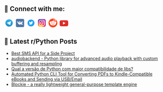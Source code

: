 ## 🔎 Connect with me:
[<img src="https://github.com/bullbesh/bullbesh/blob/main/images/Telegram.png" width="32" height="32" />](https://t.me/bullbesh)
[<img src="https://github.com/bullbesh/bullbesh/blob/main/images/VK.png" width="32" height="32" />](https://vk.com/bullbesh)
[<img src="https://github.com/bullbesh/bullbesh/blob/main/images/Twitter.png" width="32" height="32" />](https://twitter.com/bullbesh1)
[<img src="https://github.com/bullbesh/bullbesh/blob/main/images/Instagram.png" width="32" height="32" />](https://www.instagram.com/bullbesh)
[<img src="https://github.com/bullbesh/bullbesh/blob/main/images/Reddit.png" width="32" height="32" />](https://www.reddit.com/user/bullbesh)
[<img src="https://github.com/bullbesh/bullbesh/blob/main/images/YouTube.png" width="32" height="32" />](https://www.youtube.com/channel/UCtfjRs6uzgq5mfm8S06WTcg)

## 📕 Latest r/Python Posts
<!-- BLOG-POST-LIST:START -->
- [Best SMS API for a Side Project](https://www.reddit.com/r/Python/comments/1kpqixj/best_sms_api_for_a_side_project/)
- [audiobackend - Python library for advanced audio playback with custom buffering and resampling](https://www.reddit.com/r/Python/comments/1kpprn7/audiobackend_python_library_for_advanced_audio/)
- [Qual a versão de Python com maior compatibilidade de libs?](https://www.reddit.com/r/Python/comments/1kpobno/qual_a_versão_de_python_com_maior_compatibilidade/)
- [Automated Python CLI Tool for Converting PDFs to Kindle-Compatible eBooks and Sending via USB/Email](https://www.reddit.com/r/Python/comments/1kpn02i/automated_python_cli_tool_for_converting_pdfs_to/)
- [Blockie - a really lightweight general-purpose template engine](https://www.reddit.com/r/Python/comments/1kpmymh/blockie_a_really_lightweight_generalpurpose/)
<!-- BLOG-POST-LIST:END -->

